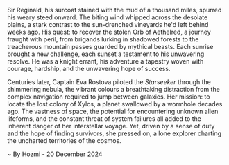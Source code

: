 
Sir Reginald, his surcoat stained with the mud of a thousand miles, spurred his weary steed onward.  The biting wind whipped across the desolate plains, a stark contrast to the sun-drenched vineyards he'd left behind weeks ago.  His quest: to recover the stolen Orb of Aethelred, a journey fraught with peril, from brigands lurking in shadowed forests to the treacherous mountain passes guarded by mythical beasts. Each sunrise brought a new challenge, each sunset a testament to his unwavering resolve.  He was a knight errant, his adventure a tapestry woven with courage, hardship, and the unwavering hope of success.


Centuries later, Captain Eva Rostova piloted the *Starseeker* through the shimmering nebula, the vibrant colours a breathtaking distraction from the complex navigation required to jump between galaxies.  Her mission: to locate the lost colony of Xylos, a planet swallowed by a wormhole decades ago.  The vastness of space, the potential for encountering unknown alien lifeforms, and the constant threat of system failures all added to the inherent danger of her interstellar voyage.  Yet, driven by a sense of duty and the hope of finding survivors, she pressed on, a lone explorer charting the uncharted territories of the cosmos.

~ By Hozmi - 20 December 2024
